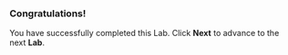 ### Congratulations!
		
You have successfully completed this Lab. Click **Next** to advance to the next **Lab**. 